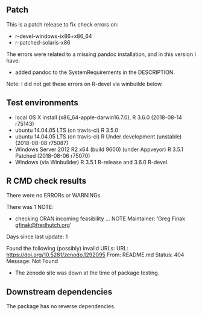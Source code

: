 ## Patch
This is a patch release to fix check errors on:

* r-devel-windows-ix86+x86_64
* r-patched-solaris-x86

The errors were related to a missing pandoc installation, and in this version I have:
* added pandoc to the SystemRequirements in the DESCRIPTION.

Note: I did not get these errors on R-devel via winbuilde below.

## Test environments
* local OS X install (x86_64-apple-darwin16.7.0), R 3.6.0  (2018-08-14 r75143)
* ubuntu  14.04.05 LTS (on travis-ci) R 3.5.0
* ubuntu  14.04.05 LTS (on travis-ci) R Under development (unstable) (2018-08-08 r75087)
* Windows Server 2012 R2 x64 (build 9600) (under Appveyor) R 3.5.1 Patched (2018-08-06 r75070)
* Windows (via Winbuilder) R 3.5.1 R-release and  3.6.0 R-devel.

## R CMD check results

There were no ERRORs or WARNINGs 

There was 1 NOTE:

* checking CRAN incoming feasibility ... NOTE
Maintainer: ‘Greg Finak <gfinak@fredhutch.org>’

Days since last update: 1

Found the following (possibly) invalid URLs:
  URL: https://doi.org/10.5281/zenodo.1292095
    From: README.md
    Status: 404
    Message: Not Found

- The zenodo site was down at the time of package testing. 

## Downstream dependencies

The package has no reverse dependencies.
